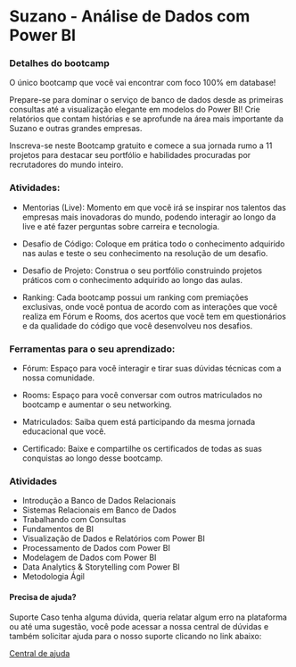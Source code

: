 

# Suzano - Análise de Dados com Power BI

### Detalhes do bootcamp
O único bootcamp que você vai encontrar com foco 100% em database!

Prepare-se para dominar o serviço de banco de dados desde as primeiras consultas até a visualização elegante em modelos do Power BI! Crie relatórios que contam histórias e se aprofunde na área mais importante da Suzano e outras grandes empresas.

Inscreva-se neste Bootcamp gratuito e comece a sua jornada rumo a 11 projetos para destacar seu portfólio e habilidades procuradas por recrutadores do mundo inteiro.

### Atividades:
- Mentorias (Live): Momento em que você irá se inspirar nos talentos das empresas mais inovadoras do mundo, podendo interagir ao longo da live e até fazer perguntas sobre carreira e tecnologia.

- Desafio de Código: Coloque em prática todo o conhecimento adquirido nas aulas e teste o seu conhecimento na resolução de um desafio.

- Desafio de Projeto: Construa o seu portfólio construindo projetos práticos com o conhecimento adquirido ao longo das aulas.

- Ranking: Cada bootcamp possui um ranking com premiações exclusivas, onde você pontua de acordo com as interações que você realiza em Fórum e Rooms, dos acertos que você tem em questionários e da qualidade do código que você desenvolveu nos desafios.

### Ferramentas para o seu aprendizado:
- Fórum: Espaço para você interagir e tirar suas dúvidas técnicas com a nossa comunidade.

- Rooms: Espaço para você conversar com outros matriculados no bootcamp e aumentar o seu networking.

- Matriculados: Saiba quem está participando da mesma jornada educacional que você.

- Certificado: Baixe e compartilhe os certificados de todas as suas conquistas ao longo desse bootcamp.

### Atividades
- Introdução a Banco de Dados Relacionais
- Sistemas Relacionais em Banco de Dados
- Trabalhando com Consultas
- Fundamentos de BI
- Visualização de Dados e Relatórios com Power BI
- Processamento de Dados com Power BI
- Modelagem de Dados com Power BI
- Data Analytics & Storytelling com Power BI
- Metodologia Ágil

#### Precisa de ajuda?
Suporte
Caso tenha alguma dúvida, queria relatar algum erro na plataforma ou até uma sugestão, você pode acessar a nossa central de dúvidas e também solicitar ajuda para o nosso suporte clicando no link abaixo:

[Central de ajuda](https://digitalinnovationone.atlassian.net/servicedesk/customer/portal/16/group/90)